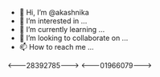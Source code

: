 - 👋 Hi, I’m @akashnika
- 👀 I’m interested in ...
- 🌱 I’m currently learning ...
- 💞️ I’m looking to collaborate on ...
- 📫 How to reach me ...

<---28392785--->
<---01966079--->
